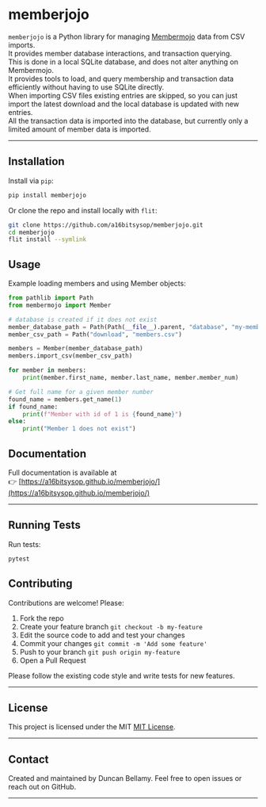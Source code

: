 # memberjojo

`memberjojo` is a Python library for managing [Membermojo](http://membermojo.co.uk/)
data from CSV imports.\
It provides member database interactions, and transaction querying.\
This is done in a local SQLite database, and does not alter anything on Membermojo.\
It provides tools to load, and query membership and transaction data efficiently
without having to use SQLite directly.\
When importing CSV files existing entries are skipped, so you can just import the
latest download and the local database is updated with new entries.\
All the transaction data is imported into the database,
but currently only a limited amount of member data is imported.

---

## Installation

Install via `pip`:

```bash
pip install memberjojo
```

Or clone the repo and install locally with `flit`:

```bash
git clone https://github.com/a16bitsysop/memberjojo.git
cd memberjojo
flit install --symlink
```

## Usage

Example loading members and using Member objects:

```python
from pathlib import Path
from membermojo import Member

# database is created if it does not exist
member_database_path = Path(Path(__file__).parent, "database", "my-members.db")
member_csv_path = Path("download", "members.csv")

members = Member(member_database_path)
members.import_csv(member_csv_path)

for member in members:
    print(member.first_name, member.last_name, member.member_num)

# Get full name for a given member number
found_name = members.get_name(1)
if found_name:
    print(f"Member with id of 1 is {found_name}")
else:
    print("Member 1 does not exist")
```

## Documentation

Full documentation is available at  
👉 [https://a16bitsysop.github.io/memberjojo/](https://a16bitsysop.github.io/memberjojo/)

---

## Running Tests

Run tests:

```bash
pytest
```

## Contributing

Contributions are welcome! Please:

1. Fork the repo
2. Create your feature branch `git checkout -b my-feature`
3. Edit the source code to add and test your changes
4. Commit your changes `git commit -m 'Add some feature'`
5. Push to your branch `git push origin my-feature`
6. Open a Pull Request

Please follow the existing code style and write tests for new features.

---

## License

This project is licensed under the MIT [MIT License](https://github.com/a16bitsysop/memberjojo/blob/main/LICENSE).

---

## Contact

Created and maintained by Duncan Bellamy.
Feel free to open issues or reach out on GitHub.

---
